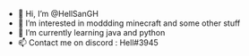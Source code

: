 - 👋 Hi, I’m @HellSanGH
- 👀 I’m interested in moddding minecraft and some other stuff
- 🌱 I’m currently learning java and python
- 📫 Contact me on discord : Hell#3945

<!---
HellSanGH/HellSanGH is a ✨ special ✨ repository because its `README.md` (this file) appears on your GitHub profile.
You can click the Preview link to take a look at your changes.
--->

